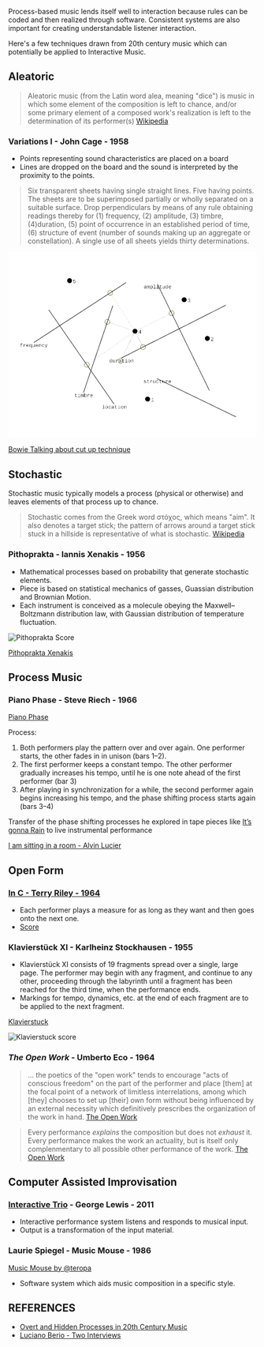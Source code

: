 Process-based music lends itself well to interaction because rules can be coded and then realized through software. Consistent systems are also important for creating understandable listener interaction. 

Here's a few techniques drawn from 20th century music which can potentially be applied to Interactive Music. 

## Aleatoric

> Aleatoric music (from the Latin word alea, meaning "dice") is music in which some element of the composition is left to chance, and/or some primary element of a composed work's realization is left to the determination of its performer(s) [Wikipedia](http://en.wikipedia.org/wiki/Aleatoric_music)


### Variations I - John Cage - 1958

* Points representing sound characteristics are placed on a board
* Lines are dropped on the board and the sound is interpreted by the proximity to the points.

> Six transparent sheets having single straight lines. Five having points. The sheets are to be superimposed partially or wholly separated on a suitable surface. Drop perpendiculars by means of any rule obtaining readings thereby for (1) frequency, (2) amplitude, (3) timbre, (4)duration, (5) point of occurrence in an established period of time, (6) structure of event (number of sounds making up an aggregate or constellation). A single use of all sheets yields thirty determinations. 


![Score Recreation of Variations 1 and 2](../assets/images/variations-ii-still-1.jpg)

[Bowie Talking about cut up technique](https://www.youtube.com/watch?v=m1InCrzGIPU)


## Stochastic

Stochastic music typically models a process (physical or otherwise) and leaves elements of that process up to chance.

> Stochastic comes from the Greek word στόχος, which means "aim". It also denotes a target stick; the pattern of arrows around a target stick stuck in a hillside is representative of what is stochastic. [Wikipedia](http://en.wikipedia.org/wiki/Stochastic)


### Pithoprakta - Iannis Xenakis - 1956

* Mathematical processes based on probability that generate stochastic elements.
* Piece is based on statistical mechanics of gasses, Guassian distribution and Brownian Motion.
* Each instrument is conceived as a molecule obeying the Maxwell–Boltzmann distribution law, with Gaussian distribution of temperature fluctuation.

![Pithoprakta Score](http://www.cavvia.net/images/pithoprakta2.jpeg)

[Pithoprakta Xenakis](https://www.youtube.com/watch?v=AE1M2iwjTsM)

## Process Music

### Piano Phase - Steve Riech - 1966

[Piano Phase](https://www.youtube.com/watch?v=i0345c6zNfM)

Process: 

1. Both performers play the pattern over and over again. One performer starts, the other fades in in unison (bars 1–2).
2. The first performer keeps a constant tempo. The other performer gradually increases his tempo, until he is one note ahead of the first performer (bar 3)
3. After playing in synchronization for a while, the second performer again begins increasing his tempo, and the phase shifting process starts again (bars 3–4)

Transfer of the phase shifting processes he explored in tape pieces like [It’s gonna Rain](https://www.youtube.com/watch?v=vugqRAX7xQE) to live instrumental performance

[I am sitting in a room - Alvin Lucier](https://www.youtube.com/watch?v=fAxHlLK3Oyk)

## Open Form

### [In C - Terry Riley - 1964](https://www.youtube.com/watch?v=yNi0bukYRnA)


* Each performer plays a measure for as long as they want and then goes onto the next one.
* [Score](http://www.flagmusic.com/content/clips/inc.pdf)

### Klavierstück XI - Karlheinz Stockhausen - 1955

* Klavierstück XI consists of 19 fragments spread over a single, large page. The performer may begin with any fragment, and continue to any other, proceeding through the labyrinth until a fragment has been reached for the third time, when the performance ends.
* Markings for tempo, dynamics, etc. at the end of each fragment are to be applied to the next fragment. 

[Klavierstuck](https://www.youtube.com/watch?v=UmCT69F03wo)

![Klavierstuck score]({{site.baseurl}}/images/Stockhausen_klavierstuck_XI_Score_Scaled.jpg)


### _The Open Work_ - Umberto Eco - 1964

> ... the poetics of the "open work" tends to encourage "acts of conscious freedom" on the part of the performer and place [them] at the focal point of a network of limitless interrelations, among which [they] chooses to set up [their] own form without being influenced by an external necessity which definitively prescribes the organization of the work in hand. [The Open Work](https://www.amazon.com/Open-Work-Umberto-Eco/dp/0674639766)

 > Every performance _explains_ the composition but does not _exhaust_ it. Every performance makes the work an actuality, but is itself only complenmentary to all possible other performance of the work. [The Open Work](https://www.amazon.com/Open-Work-Umberto-Eco/dp/0674639766)

 
## Computer Assisted Improvisation

### [Interactive Trio](http://vimeo.com/23556704) - George Lewis - 2011

* Interactive performance system listens and responds to musical input. 
* Output is a transformation of the input material.

### Laurie Spiegel - Music Mouse - 1986

[Music Mouse by @teropa](https://teropa.info/musicmouse/)


* Software system which aids music composition in a specific style. 


## REFERENCES

* [Overt and Hidden Processes in 20th Century Music](http://vbn.aau.dk/files/43050326/Processes.EC.pdf)
* [Luciano Berio - Two Interviews](http://courses.unt.edu/josephklein/files/berio_0.pdf)